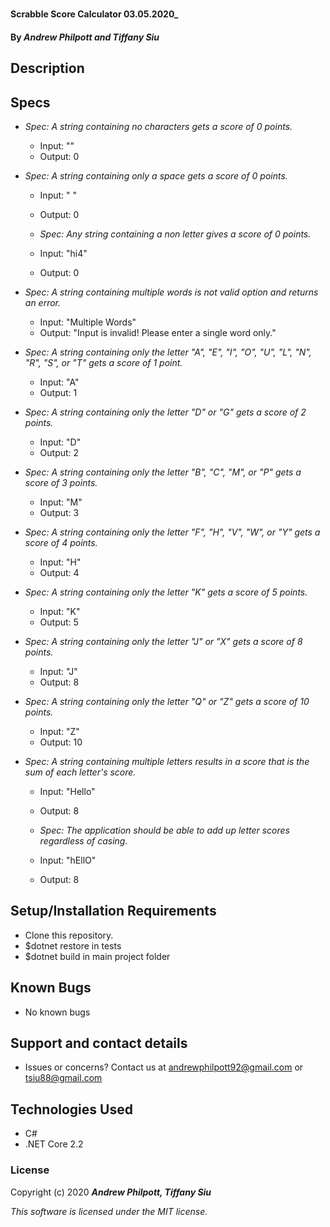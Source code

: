 #

#### Scrabble Score Calculator 03.05.2020\_

#### By _**Andrew Philpott and Tiffany Siu**_

## Description

## Specs

- _Spec: A string containing no characters gets a score of 0 points._

  - Input: ""
  - Output: 0

- _Spec: A string containing only a space gets a score of 0 points._

  - Input: " "
  - Output: 0

  - _Spec: Any string containing a non letter gives a score of 0 points._

  - Input: "hi4"
  - Output: 0

- _Spec: A string containing multiple words is not valid option and returns an error._

  - Input: "Multiple Words"
  - Output: "Input is invalid! Please enter a single word only."

- _Spec: A string containing only the letter "A", "E", "I", "O", "U", "L", "N", "R", "S", or "T" gets a score of 1 point._

  - Input: "A"
  - Output: 1

- _Spec: A string containing only the letter "D" or "G" gets a score of 2 points._

  - Input: "D"
  - Output: 2

- _Spec: A string containing only the letter "B", "C", "M", or "P" gets a score of 3 points._

  - Input: "M"
  - Output: 3

- _Spec: A string containing only the letter "F", "H", "V", "W", or "Y" gets a score of 4 points._

  - Input: "H"
  - Output: 4

- _Spec: A string containing only the letter "K" gets a score of 5 points._

  - Input: "K"
  - Output: 5

- _Spec: A string containing only the letter "J" or "X" gets a score of 8 points._

  - Input: "J"
  - Output: 8

- _Spec: A string containing only the letter "Q" or "Z" gets a score of 10 points._

  - Input: "Z"
  - Output: 10

* _Spec: A string containing multiple letters results in a score that is the sum of each letter's score._

  - Input: "Hello"
  - Output: 8

  - _Spec: The application should be able to add up letter scores regardless of casing._

  - Input: "hEllO"
  - Output: 8

## Setup/Installation Requirements

- Clone this repository.
- \$dotnet restore in tests
- \$dotnet build in main project folder

## Known Bugs

- No known bugs

## Support and contact details

- Issues or concerns? Contact us at andrewphilpott92@gmail.com or tsiu88@gmail.com

## Technologies Used

- C#
- .NET Core 2.2

### License

Copyright (c) 2020 **_Andrew Philpott, Tiffany Siu_**

_This software is licensed under the MIT license._
